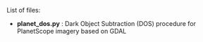 List of files:

* **planet_dos.py** : Dark Object Subtraction (DOS) procedure for PlanetScope imagery based on GDAL
